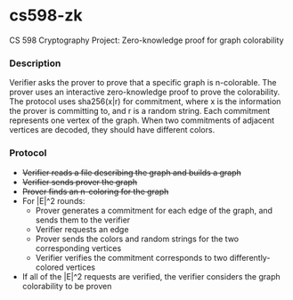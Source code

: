 # cs598-zk
CS 598 Cryptography Project: Zero-knowledge proof for graph colorability

### Description ###
Verifier asks the prover to prove that a specific graph is n-colorable.  The prover uses an interactive zero-knowledge proof to prove the colorability.  The protocol uses sha256(x|r) for commitment, where x is the information the prover is committing to, and r is a random string.  Each commitment represents one vertex of the graph.  When two commitments of adjacent vertices are decoded, they should have different colors.

### Protocol ###
* ~~Verifier reads a file describing the graph and builds a graph~~
* ~~Verifier sends prover the graph~~
* ~~Prover finds an n-coloring for the graph~~
* For |E|^2 rounds:
	* Prover generates a commitment for each edge of the graph, and sends them to the verifier
	* Verifier requests an edge
	* Prover sends the colors and random strings for the two corresponding vertices
	* Verifier verifies the commitment corresponds to two differently-colored vertices
* If all of the |E|^2 requests are verified, the verifier considers the graph colorability to be proven

	
